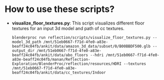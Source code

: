 # How to use these scripts? 

- **visualize_floor_textures.py**: This script visualizes different floor textures for an input 3d model and path of cc textures. 

  `blenderproc run reflection/scripts/visualize_floor_textures.py --model_3d_path /mnt/51eb0667-f71d-4fe0-a83e-beaff24c04fb/ankit/data/amazon_3d_data/subset/0/B00BBDF500.glb --output_dir /mnt/51eb0667-f71d-4fe0-a83e-beaff24c04fb/ankit/data/abo_floors --hdri /mnt/51eb0667-f71d-4fe0-a83e-beaff24c04fb/manan/Reflection-Exploration/BlenderProc/reflection/resources/HDRI --textures /mnt/51eb0667-f71d-4fe0-a83e-beaff24c04fb/ankit/data/cc_textures/Indoor`